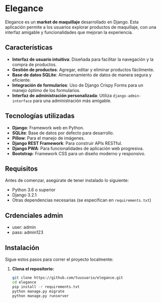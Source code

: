 # Elegance

Elegance es un **market de maquillaje** desarrollado en Django. Esta aplicación permite a los usuarios explorar productos de maquillaje, con una interfaz amigable y funcionalidades que mejoran la experiencia.

## Características

- **Interfaz de usuario intuitiva**: Diseñada para facilitar la navegación y la compra de productos.
- **Gestión de productos**: Agregar, editar y eliminar productos fácilmente.
- **Base de datos SQLite**: Almacenamiento de datos de manera segura y eficiente.
- **Integración de formularios**: Uso de Django Crispy Forms para un manejo óptimo de los formularios.
- **Interfaz de administración personalizada**: Utiliza `django-admin-interface` para una administración más amigable.

## Tecnologías utilizadas

- **Django**: Framework web en Python.
- **SQLite**: Base de datos por defecto para desarrollo.
- **Pillow**: Para el manejo de imágenes.
- **Django REST Framework**: Para construir APIs RESTful.
- **Django PWA**: Para funcionalidades de aplicación web progresiva.
- **Bootstrap**: Framework CSS para un diseño moderno y responsivo.

## Requisitos

Antes de comenzar, asegúrate de tener instalado lo siguiente:

- Python 3.6 o superior
- Django 3.2.1
- Otras dependencias necesarias (se especifican en `requirements.txt`)

## Crdenciales admin

- user: admin
- pass: admin123

## Instalación

Sigue estos pasos para correr el proyecto localmente:

1. **Clona el repositorio:**

   ```bash
   git clone https://github.com/tuusuario/elegance.git
   cd elegance
   pip install -r requirements.txt
   python manage.py migrate
   python manage.py runserver


